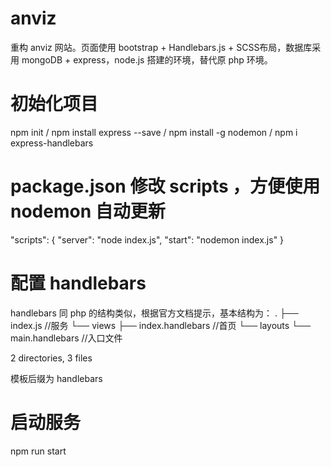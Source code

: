 # anviz
重构 anviz 网站。页面使用 bootstrap + Handlebars.js + SCSS布局，数据库采用 mongoDB + express，node.js 搭建的环境，替代原 php 环境。

# 初始化项目
npm init /
npm install express --save /
npm install -g nodemon /
npm i express-handlebars

# package.json 修改 scripts ，方便使用 nodemon 自动更新
"scripts": {
    "server": "node index.js",
    "start": "nodemon index.js"
 }
 
# 配置 handlebars
handlebars 同 php 的结构类似，根据官方文档提示，基本结构为：
.
├── index.js //服务
└── views
    ├── index.handlebars //首页
    └── layouts
        └── main.handlebars  //入口文件

2 directories, 3 files

模板后缀为 handlebars


 # 启动服务
 npm run start
